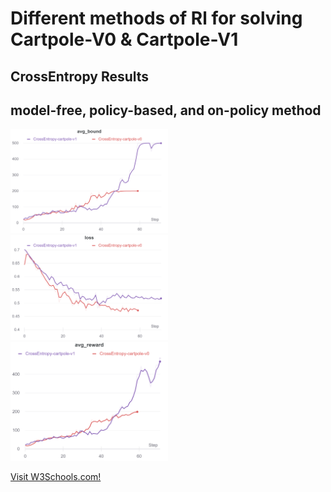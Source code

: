 # Different methods of Rl for solving Cartpole-V0 & Cartpole-V1

## CrossEntropy Results
## model-free, policy-based, and on-policy method

<img src="1.png" width="50%"/> <img src="2.png" width="50%"/> <img src="3.png" width="50%"/>



<p><a href="https://wandb.ai/iamjalipo/cartpole/reports/Project-Dashboard--Vmlldzo2MTczMzg/edit?flasher=&template=dashboard">Visit W3Schools.com!</a></p>

